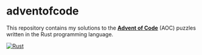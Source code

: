 # adventofcode
This repository contains my solutions to the [**Advent of Code**](https://adventofcode.com/) (AOC) puzzles written in the Rust programming language.

[![Rust][rust]][rust-url]

[rust]: https://img.shields.io/badge/Rust-black?style=for-the-badge&logo=rust&logoColor=#E57324
[rust-url]: https://www.rust-lang.org/
